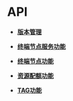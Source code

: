 # API<a name="vpcep_06_0000"></a>

-   **[版本管理](版本管理.md)**  

-   **[终端节点服务功能](终端节点服务功能.md)**  

-   **[终端节点功能](终端节点功能.md)**  

-   **[资源配额功能](资源配额功能.md)**  

-   **[TAG功能](TAG功能.md)**  


